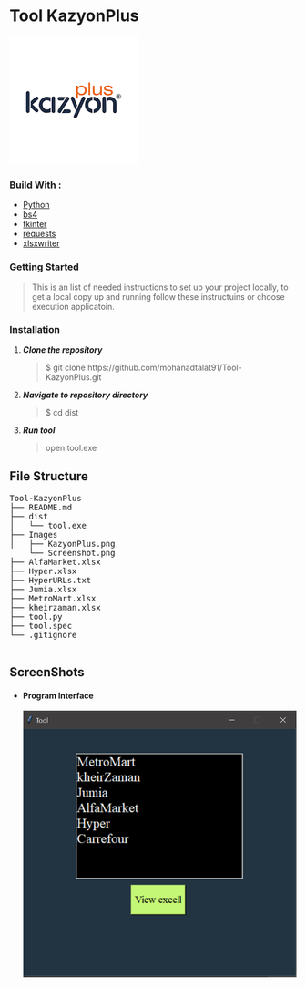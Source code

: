 # Tool KazyonPlus

![alt text](https://github.com/mohanadtalat91/Tool-KazyonPlus/blob/master/Images/KazyonPlus.png)

<h3>Build With : </h3>
 <ul>
  <li><a href="https://www.python.org/">Python</a></li>
  <li><a href="https://pypi.org/project/bs4/">bs4</a></li>
  <li><a href="https://docs.python.org/3/library/tkinter.html">tkinter</a></li>
  <li><a href="https://pypi.org/project/requests/">requests</a></li>
  <li><a href="https://xlsxwriter.readthedocs.io/">xlsxwriter</a></li>
 </ul>

   
   
<h3>Getting Started</h3>
<blockquote>
  <p>This is an list of needed instructions to set up your project locally, to get a local copy up and running follow these instructuins or choose execution applicatoin.
 </p>
</blockquote>
<h3 href="#installation">Installation</h3>
<ol>
  <li><strong><em>Clone the repository</em></strong>
    <blockquote>$ git clone https://github.com/mohanadtalat91/Tool-KazyonPlus.git</blockquote>
  </li>
  <li> 
  <strong><em>Navigate to repository directory
</em></strong>
    <blockquote>$ cd dist</blockquote>
  </li>
  <li><strong><em>Run tool</em></strong>
       <blockquote>open tool.exe</blockquote>
</ol>


<h2 href="#structure">File Structure</h2>
 <div> 
  <pre>
Tool-KazyonPlus
├── README.md
├── dist
│   └── tool.exe   
├── Images
│   ├── KazyonPlus.png
    └── Screenshot.png
├── AlfaMarket.xlsx
├── Hyper.xlsx
├── HyperURLs.txt
├── Jumia.xlsx
├── MetroMart.xlsx
├── kheirzaman.xlsx
├── tool.py
├── tool.spec
└── .gitignore
  </pre>
</div>

<h2 href="#screenshots">ScreenShots</h2>
<ul>
 <li>
  <h4>Program Interface</h4>
  
  ![alt text](https://github.com/mohanadtalat91/Tool-KazyonPlus/blob/master/Images/Screenshot.png)
   
 </li> 
</ul>


  

